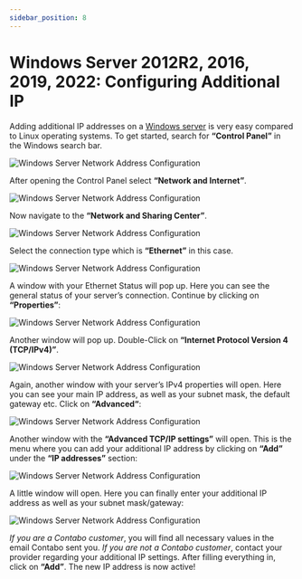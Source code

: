 ```yaml
---
sidebar_position: 8
---
```


# Windows Server 2012R2, 2016, 2019, 2022: Configuring Additional IP

Adding additional IP addresses on a [Windows server](https://contabo.com/en/windows-servers-vps/) is very easy compared to Linux operating systems. 
To get started, search for **“Control Panel”** in the Windows search bar.

![Windows Server Network Address Configuration](/img/products/additional-ips/howto/windows-server-config/Additional-IP-Windows-pic1.png)

After opening the Control Panel select **“Network and Internet”**.

![Windows Server Network Address Configuration](/img/products/additional-ips/howto/windows-server-config/Additional-IP-Windows-pic2.png)

Now navigate to the **“Network and Sharing Center”**.

![Windows Server Network Address Configuration](/img/products/additional-ips/howto/windows-server-config/Additional-IP-Windows-pic3.png)

Select the connection type which is **“Ethernet”** in this case.

![Windows Server Network Address Configuration](/img/products/additional-ips/howto/windows-server-config/Additional-IP-Windows-pic4.png)

A window with your Ethernet Status will pop up. Here you can see the general status of your server’s connection. Continue by clicking on **“Properties”**:

![Windows Server Network Address Configuration](/img/products/additional-ips/howto/windows-server-config/Additional-IP-Windows-pic5.png)

Another window will pop up. Double-Click on **“Internet Protocol Version 4 (TCP/IPv4)”**.

![Windows Server Network Address Configuration](/img/products/additional-ips/howto/windows-server-config/Additional-IP-Windows-pic6.png)

Again, another window with your server’s IPv4 properties will open. Here you can see your main IP address, as well as your subnet mask, the default gateway etc. Click on **“Advanced“**:

![Windows Server Network Address Configuration](/img/products/additional-ips/howto/windows-server-config/Additional-IP-Windows-pic7.png)

Another window with the **“Advanced TCP/IP settings”** will open. This is the menu where you can add your additional IP address by clicking on **“Add”** under the **“IP addresses”** section:

![Windows Server Network Address Configuration](/img/products/additional-ips/howto/windows-server-config/Additional-IP-Windows-pic8.png)

A little window will open. Here you can finally enter your additional IP address as well as your subnet mask/gateway:

![Windows Server Network Address Configuration](/img/products/additional-ips/howto/windows-server-config/Additional-IP-Windows-pic9.png)

*If you are a Contabo customer*, you will find all necessary values in the email Contabo sent you. *If you are not a Contabo customer*, contact your provider regarding your additional IP settings. After filling everything in, click on **“Add”**. The new IP address is now active!



